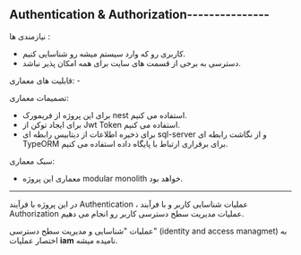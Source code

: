 ## Authentication & Authorization---------------

نیازمندی ها :

-  کاربری رو که وارد سیستم میشه رو شناسایی کنیم.
- دسترسی به برخی از قسمت های سایت برای همه امکان پذیر نباشد.

قابلیت های معماری: -

تصمیمات معماری:

- برای این پروژه از فریمورک nest استفاده می کنیم.
- برای ایجاد توکن از Jwt Token استفاده می کنیم.
- برای ذخیره اطلاعات از دیتابیس رابطه ای sql-server و از نگاشت رابطه ای TypeORM برای برقراری ارتباط با پایگاه داده استفاده می کنیم.

سبک معماری:
- معماری این پروژه modular monolith خواهد بود.

---

در این پروژه با فرآیند Authentication ، عملیات شناسایی کاربر و با فرآیند Authorization عملیات مدیریت سطح دسترسی کاربر رو انجام می دهیم.

عملیات "شناسایی و مدیریت سطح دسترسی" (identity and access managmet) به اختصار عملیات **iam** نامیده میشه.